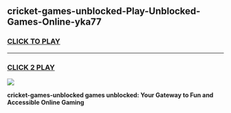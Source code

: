 
## cricket-games-unblocked-Play-Unblocked-Games-Online-yka77
<h3>
<a href="https://premium76.site?title=cricket-games-unblocked&ref=25A">CLICK TO PLAY</a></h3>
<hr>

<h3>
<a href="https://premium76.site?title=cricket-games-unblocked&ref=25A">CLICK 2 PLAY</a>
  
</h3>

<a href="https://premium76.site?title=cricket-games-unblocked&ref=25A"><img src="https://clearcache.store/games.png"></a>


**cricket-games-unblocked games unblocked: Your Gateway to Fun and Accessible Online Gaming**
